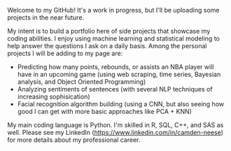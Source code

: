 Welcome to my GitHub! It's a work in progress, but I'll be uploading some projects in the near future. 

My intent is to build a portfolio here of side projects that showcase my coding abilities. I enjoy using machine learning and statistical modeling to help answer the questions I ask on a daily basis. Among the personal projects I will be adding to my page are:
- Predicting how many points, rebounds, or assists an NBA player will have in an upcoming game (using web scraping, time series, Bayesian analysis, and Object Oriented Programming)
- Analyzing sentiments of sentences (with several NLP techniques of increasing sophisication)
- Facial recognition algorithm building (using a CNN, but also seeing how good I can get with more basic approaches like PCA + KNN)

My main coding language is Python. I'm skilled in R, SQL, C++, and SAS as well. Please see my LinkedIn (https://www.linkedin.com/in/camden-neese) for more details about my professional career.
